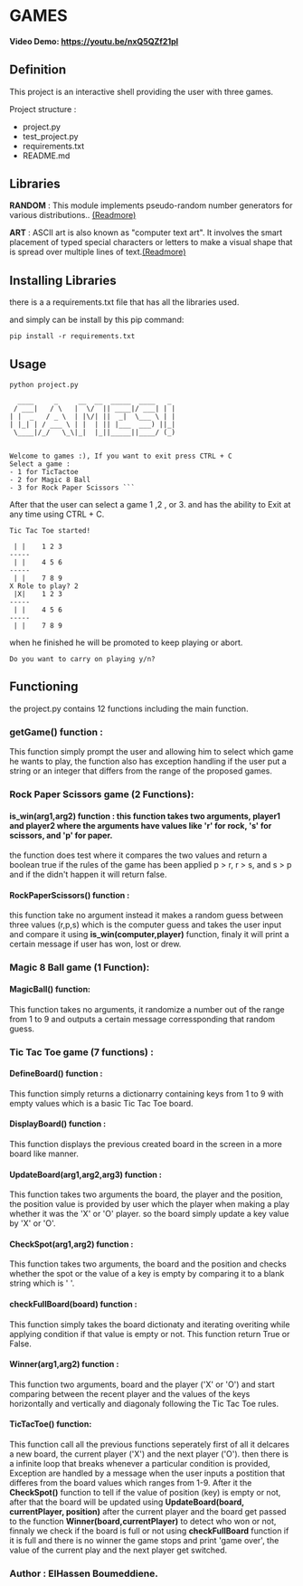 # __GAMES__
#### Video Demo:  <https://youtu.be/nxQ5QZf21pI>

## __Definition__
 This project is an interactive shell providing the user with three games.

 Project structure :
 - project.py
 - test_project.py
 - requirements.txt
 - README.md

## __Libraries__

__RANDOM__ : This module implements pseudo-random number generators for various distributions.. [(Readmore)](https://docs.python.org/3/library/random.html)

__ART__ : ASCII art is also known as "computer text art". It involves the smart placement of typed special characters or letters to make a visual shape that is spread over multiple lines of text.[(Readmore)](https://pypi.org/project/art/)

## **Installing Libraries**
there is a a requirements.txt file that has all the libraries used.

and simply can be install by this pip command:

```pip install -r requirements.txt```

## __Usage__

```python project.py```
```
  ____     _     __  __  _____  ____   _ 
 / ___|   / \   |  \/  || ____|/ ___| | |
| |  _   / _ \  | |\/| ||  _|  \___ \ | |
| |_| | / ___ \ | |  | || |___  ___) ||_|
 \____|/_/   \_\|_|  |_||_____||____/ (_)


Welcome to games :), If you want to exit press CTRL + C
Select a game :
- 1 for TicTactoe
- 2 for Magic 8 Ball
- 3 for Rock Paper Scissors ``` 
```
After that the user can select a game 1 ,2 , or 3. and has the ability to Exit at any time using CTRL + C.
```
Tic Tac Toe started!

 | |    1 2 3
-----
 | |    4 5 6
-----
 | |    7 8 9
X Role to play? 2
 |X|    1 2 3
-----
 | |    4 5 6
-----
 | |    7 8 9
```
when he finished he will be promoted to keep playing or abort.
```
Do you want to carry on playing y/n? 
```
## __Functioning__

the project.py contains 12 functions including the main function.

### __getGame()__ __function__ :
This function simply prompt the user and allowing him to select which game he wants to play, the function also has exception handling if the user put a string or an integer that differs from the range of the proposed games.

### **Rock Paper Scissors game (2 Functions)**:
#### __is_win(arg1,arg2)__ __function__ : this function takes two arguments, player1 and player2 where the arguments have values like 'r' for rock, 's' for scissors, and 'p' for paper.
the function does test where it compares the two values and return a boolean true if the rules of the game has been applied  p > r, r > s, and s > p and if the didn't happen it will return false.
#### __RockPaperScissors()__ function :
this function take no argument instead it makes a random guess between three values (r,p,s) which is the computer guess and takes the user input and compare it using __is_win(computer,player)__ function, finaly it will print a certain message if user has won, lost or drew.
### **Magic 8 Ball game (1 Function)**:
#### **MagicBall()** function: 
This function takes no arguments, it randomize a number out of the range from 1 to 9 and outputs a certain message corressponding that random guess.
### **Tic Tac Toe game (7 functions)** :
#### **DefineBoard() function** :
This function simply returns a dictionarry containing keys from 1 to 9 with empty values which is a basic Tic Tac Toe board.
#### **DisplayBoard() function** :
This function displays the previous created board in the screen in a more board like manner.
#### **UpdateBoard(arg1,arg2,arg3) function** : 
This function takes two arguments the board, the player and the position, the position value is provided by user which the player when making a play whether it was the 'X' or 'O' player. so the board simply update a key value by 'X' or 'O'.
#### **CheckSpot(arg1,arg2) function** :
This function takes two arguments, the board and the position and checks whether the spot or the value of a key is empty by comparing it to a blank string which is ' '.
#### **checkFullBoard(board) function :**
This function simply takes the board dictionaty and iterating overiting while applying condition if that value is empty or not. This function return True or False.
#### **Winner(arg1,arg2) function :**
This function two arguments, board and the player ('X' or 'O') and start comparing between the recent player and the values of the keys horizontally and vertically and diagonaly following the Tic Tac Toe rules.
#### **TicTacToe() function**:
This function call all the previous functions seperately first of all it delcares a new board, the current player ('X') and the next player ('O'). then there is a infinite loop that breaks whenever a particular condition is provided, Exception are handled by a message when the user inputs a postition that differes from the board values which ranges from 1-9. After it the **CheckSpot()** function to tell if the value of position (key) is empty or not, after that the board will be updated using **UpdateBoard(board, currentPlayer, position)** after the current player and the board get passed to the function **Winner(board,currentPlayer)** to detect who won or not, finnaly we check if the board is full or not using **checkFullBoard** function if it is full and there is no winner the game stops and print 'game over', the value of the current play and the next player get switched.
### Author : ElHassen Boumeddiene.